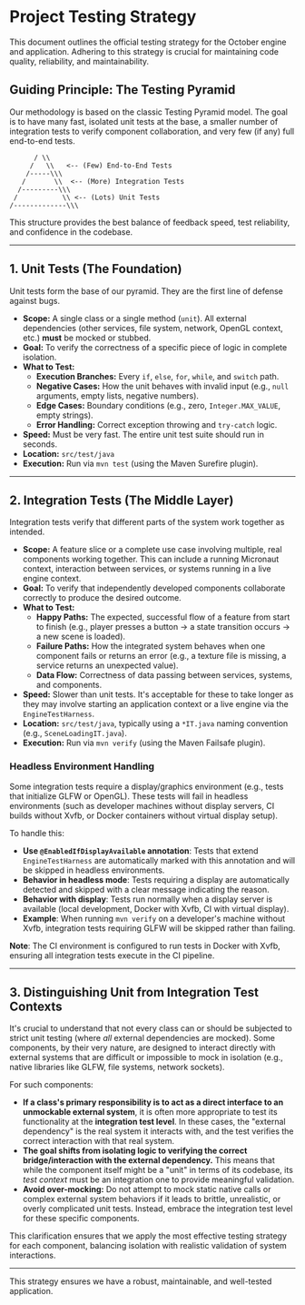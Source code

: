 # Project Testing Strategy

This document outlines the official testing strategy for the October engine and application. Adhering to this strategy is crucial for maintaining code quality, reliability, and maintainability.

## Guiding Principle: The Testing Pyramid

Our methodology is based on the classic Testing Pyramid model. The goal is to have many fast, isolated unit tests at the base, a smaller number of integration tests to verify component collaboration, and very few (if any) full end-to-end tests.

```
      / \\
     /   \\   <-- (Few) End-to-End Tests
    /-----\\\
   /       \\  <-- (More) Integration Tests
  /---------\\\
 /           \\ <-- (Lots) Unit Tests
/-------------\\\
```

This structure provides the best balance of feedback speed, test reliability, and confidence in the codebase.

---

## 1. Unit Tests (The Foundation)

Unit tests form the base of our pyramid. They are the first line of defense against bugs.

*   **Scope:** A single class or a single method (`unit`). All external dependencies (other services, file system, network, OpenGL context, etc.) **must** be mocked or stubbed.
*   **Goal:** To verify the correctness of a specific piece of logic in complete isolation.
*   **What to Test:**
    *   **Execution Branches:** Every `if`, `else`, `for`, `while`, and `switch` path.
    *   **Negative Cases:** How the unit behaves with invalid input (e.g., `null` arguments, empty lists, negative numbers).
    *   **Edge Cases:** Boundary conditions (e.g., zero, `Integer.MAX_VALUE`, empty strings).
    *   **Error Handling:** Correct exception throwing and `try-catch` logic.
*   **Speed:** Must be very fast. The entire unit test suite should run in seconds.
*   **Location:** `src/test/java`
*   **Execution:** Run via `mvn test` (using the Maven Surefire plugin).

---

## 2. Integration Tests (The Middle Layer)

Integration tests verify that different parts of the system work together as intended.

*   **Scope:** A feature slice or a complete use case involving multiple, real components working together. This can include a running Micronaut context, interaction between services, or systems running in a live engine context.
*   **Goal:** To verify that independently developed components collaborate correctly to produce the desired outcome.
*   **What to Test:**
    *   **Happy Paths:** The expected, successful flow of a feature from start to finish (e.g., player presses a button -> a state transition occurs -> a new scene is loaded).
    *   **Failure Paths:** How the integrated system behaves when one component fails or returns an error (e.g., a texture file is missing, a service returns an unexpected value).
    *   **Data Flow:** Correctness of data passing between services, systems, and components.
*   **Speed:** Slower than unit tests. It's acceptable for these to take longer as they may involve starting an application context or a live engine via the `EngineTestHarness`.
*   **Location:** `src/test/java`, typically using a `*IT.java` naming convention (e.g., `SceneLoadingIT.java`).
*   **Execution:** Run via `mvn verify` (using the Maven Failsafe plugin).

### Headless Environment Handling

Some integration tests require a display/graphics environment (e.g., tests that initialize GLFW or OpenGL). These tests will fail in headless environments (such as developer machines without display servers, CI builds without Xvfb, or Docker containers without virtual display setup).

To handle this:

*   **Use `@EnabledIfDisplayAvailable` annotation**: Tests that extend `EngineTestHarness` are automatically marked with this annotation and will be skipped in headless environments.
*   **Behavior in headless mode**: Tests requiring a display are automatically detected and skipped with a clear message indicating the reason.
*   **Behavior with display**: Tests run normally when a display server is available (local development, Docker with Xvfb, CI with virtual display).
*   **Example**: When running `mvn verify` on a developer's machine without Xvfb, integration tests requiring GLFW will be skipped rather than failing.

**Note**: The CI environment is configured to run tests in Docker with Xvfb, ensuring all integration tests execute in the CI pipeline.

---

## 3. Distinguishing Unit from Integration Test Contexts

It's crucial to understand that not every class can or should be subjected to strict unit testing (where *all* external dependencies are mocked). Some components, by their very nature, are designed to interact directly with external systems that are difficult or impossible to mock in isolation (e.g., native libraries like GLFW, file systems, network sockets).

For such components:

*   **If a class's primary responsibility is to act as a direct interface to an unmockable external system**, it is often more appropriate to test its functionality at the **integration test level**. In these cases, the "external dependency" is the real system it interacts with, and the test verifies the correct interaction with that real system.
*   **The goal shifts from isolating logic to verifying the correct bridge/interaction with the external dependency.** This means that while the component itself might be a "unit" in terms of its codebase, its *test context* must be an integration one to provide meaningful validation.
*   **Avoid over-mocking:** Do not attempt to mock static native calls or complex external system behaviors if it leads to brittle, unrealistic, or overly complicated unit tests. Instead, embrace the integration test level for these specific components.

This clarification ensures that we apply the most effective testing strategy for each component, balancing isolation with realistic validation of system interactions.

---

This strategy ensures we have a robust, maintainable, and well-tested application.